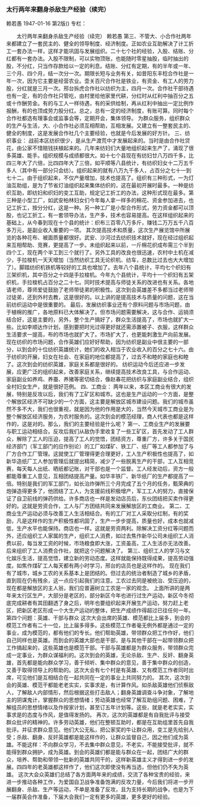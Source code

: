 ### 太行两年来翻身杀敌生产经验（续完）
赖若愚
1947-01-16
第2版()
专栏：

　　太行两年来翻身杀敌生产经验（续完）
    赖若愚
    第三、不管大、小合作社两年来都建立了一套民主的、健全的领导制度、经济制度。正如农业互助解决了计工折工一套办法一样，这样才能巩固与发展组织。二十七个社的经验，入股、结账、分红都有一套办法。入股不限制，可以实物顶账，也能随时零星抽股，临时抽出的股，不分红，只当作存款给以一定的利息。结账、分红有定期，有的半年或一年、三个月、四个月，结一次分一次。期限长短与业务有关，如昔阳东丰稔合作社是一年一次，因为它主要是经营农业。壶关百尺合作社是铁业，有资金、有工人的劳力股，分红就是三月一次。邢台拆虎合作社以纺织为主，四月一次。合作社干部待遇也有一定，有的合作社只管吃，由村里给他家里代耕，分红时从红利中抽百分之五或十作酬劳金。有的与工人一样待遇，有的采供给制，再从红利中抽出一定比例作报酬，有的也顶成劳力股分红。总之，总有一定的经济制度，有账可算。同时每个合作社都选有理事会或监事会等，定期开会，集体领导。
    为群众服务，组织群众的生产与生活，大、小合作社必须互相帮助，互相发展。又建立有一整套民主的、健全的制度，这是发展合作社几个主要经验，也就是今后发展的好方针。
    三、纺织事业：
    战前本区纺织很少，是从生产渡荒中才发展起来的。当时是由合作社贷花，由公家不惜赔钱扶植起来的。几年来纺妇们大量地组织起来生产了，涌现了很多英雄、能手。组织规模与成绩都很大。如十七个县现在有纺妇廿八万四千多，比四三年大了六倍，比四四年大了三倍，如平顺等八县统计，有纺织妇女十二万五千多人（其中有一部分只会纺）。组织起来的就有八万九千多人，占百分之七十一到七十二。由于组织起来，不仅产量增加，技术也提高了。组织有三种形式，一为灯油互助组，是为了节省灯油组织起来集体纺织的，这在最初开展时最多。一种是纺织互助，即纺妇和织妇的变工互助，规定记工折工的办法，这种形式现在最多。第三种是小型工厂，如武安柏林妇女们今年每人拿一样多的棉花、资金参加进去，也记工折工，按分分红，这是一种。另一种工厂是小型合作形式，劳力资金都可以顶股，也记工折工，有一套领导办法，生产多，技术也容易提高。在这样组织起来的基础上，从今春到现在十个县的统计：织布三百零八万多斤，赚钱二万万五千八百多万元，是副业收入重要的一项。
    其次提高技术和质量，这次生产展览馆中所展览的各种花布、被面质量都很好。武安、沙河过去纺织技术就好，现在经过组织起来互相帮助、竞赛，更提高了一步。未组织起来以前，一斤棉花织成布需三个半到四个工，现在两个半工到三个就行了。另外工具的改良也很迅速，农村中土机在减少，手拉梭机一天天增加（当然纺织工具无论织机、纺车，总数比过去也大大增加了）。脚踏纺织机铁机等较好的工具也增加了。去年八个县统计，平均七个织妇有三架织机，其中百分之十四是手拉梭机。今年九个县统计，平均十一个织妇有五架织机，手拉梭机占百分之二十七。同时技术提高与师徒关系的改进也有关系。各地请老师，尊师爱徒鼓励了老师带徒弟的积极性。这次到会英雄差不多都当过老师带过徒弟，还到外村去教，这是很好的。以上讲的是提高技术与质量的问题，这在当前纺织运动中是很重要的。
    最后，发展纺织事业还有个原料问题与市场问题，由于植棉的推广，各地原料已大体解决了。但市场问题需要解决，这与合作、运销须结合好，这是主要的，另外，整个生产搞好了，群众生活提高了，市场也就扩大一些。比如李顺达作计划，感到要把时光过得更好就还需添置被子、衣服，这样群众生活要求一提高，布的市场也就扩大了。市场扩大了，也更能刺激生产向前发展。现在纺织的市场问题，合作英雄们应好好帮助，因为纺织是副业中很主要的一部分，以到会的十位纺织英雄统计，她们的收入相当于农业收入的百分之七十六。由于纺织的开展，妇女在社会、在家庭的地位都提高了，过去不和睦的家庭也和睦了。这次到会的纺织英雄，家庭关系都是很好的。
    纺织运动今后还应进一步发展，应更广泛的组织起来，改善家庭关系，继续提高技术改良工具，与合作运动、家庭副业如养鸡、养蚕、养猪等密切结合，像赵春花把纺织与家庭副业结合，组织全村妇女生产，就是很好范例。
    四、工商业：
    两年以来，本区工商业有很大的发展，特别是反攻以后，我们有了工矿区和城市。这也是生产运动的一个方面，是整个解放区经济不可缺少的一个方面，这主要是解放区城市建设问题。我们的城市虽然不多不大，我们也很重视，就是因为他的作用是大的，当然今天城市工商业是为整个解放区经济服务，为农村服务的。这次到会的模范经理，商人代表也都是这样作的，这是对的。那么，我们的主要经验是什么呢？
    第一、工商业生产的发展要与职工运动相结合。反攻后我们从敌伪手里收复了一些工矿区，首先发动了工人群众，解除了工人的压迫，提高了工人的觉悟，团结资方，尊重厂方，许多关于国民经济部门（军工部门的应作别论）的工厂如煤矿、铁工厂、纸厂等工人都参加了与厂方合作工厂管理。这就使工厂管理得更合理更好，工人生产积极性也提高了，如新华造纸厂工人参加管理后就提出精简，减少了一些脱离生产的干部，工人互相竞赛，每天每人出纸、晒纸都记账，对干部也是一个监督。工人经发动后，资方一般都能尊重工人意见，互相团结提高产量。如华丰铁厂、新华纸厂的生产都提高了一倍。特别是我们的军工部门，如长治炸弹所三个月完成了五个月的任务，甄荣典的炮弹造得更多了，他团结了工人，为支援前线积极增产，军工工人的努力，直接保证了自卫前线的弹药供给。许多商店也一样是发动店员后，东伙团结把买卖作得更好的。这就是劳资合作，工人与厂方团结共同来发展解放区的工商业。
    第二、工商业生产运动必须与改善工人生活相结合。有的工厂对工人采取分红制，有的奖励，凡是这样作的生产积极性都巩固了，生产一步步提高，质量也好，成本也就减低，生产水平也能保持。商店也一样。这就是劳资两利。除解决工资分红等问题而外，还应组织工人家属的生产，组织工人消费，如过去焦作新华公司未组织工人消费以前，每当发工资的时候，市场粮食即大涨，工资虽高，工人生活亦无法改善。后来组织了工人消费合作社，就把这个问题解决了。
    第三、组织工人的学习与文化娱乐生活，提高觉悟，建立新的劳动态度。这样就能保持既得成果，提高劳动强度。如焦作煤矿工人每天都有两小时学习，邢台的店员也是这样作的。
    现在我们有了城市，城乡工农的关系基本上是团结的。但过去的统治者制造了城乡的矛盾，直到现在仍有残余，这一点应引起我们的注意。工农过去同是被统治、受压迫的，现在都是解放区的主人翁，我们应普遍树立工农是一家的观念。
    上面所讲的是两年来太行区生产，大部分是老区的，部分新区今年也进行过生产运动，新区今冬彻底完成耕者有其田翻透了身之后，明年也要组织起来开展生产运动，努力赶上老区，把新区老区形成一个大生产运动的整体，把生产成绩作得超过已往任何一年。
    第四个问题：英雄、干部与群众
    这次大会出席的英雄、模范都比上届多，到会的模范工作者有二十一位，比上届多得多。这些模范工作者毫无例外都是通过一定的事业，成为模范的，都有他们的专长。他们帮助英雄，带领群众把工作作好，他们自己同样也是英雄。而到会的英雄大部也是干部，是与其他干部在一起带领群众把工作搞起来的，这些英雄也是模范干部。干部与英雄都是为群众服务，带领群众完成一定事业，为群众谋福利的。这次到会的英雄，无论杀敌、生产、反奸、翻身英雄，首先都是能向群众学习，善于倾听、集中群众的意见，善于集中群众的创造，又善于取得领导上的帮助的。这次大会有七个村是有英雄、又有模范工作者同时出席，可见他们是互相结合在一起共同在一定的事业上共同努力的。
    其次，这次到会的英雄、模范干都能老老实实，实事求是，有计算作风。如杀敌英雄他们侦察敌人，了解敌人内部情形，然后根据这些打击敌人；翻身英雄调查斗争对象，了解地主的阴谋鬼计，掌握群众的思想情绪；劳动英雄也经常了解互助组问题、困难，了解组员的思想情绪以及作按家计划，甚至订五年计划等。这些，就是老老实实，实事求是的态度与作风，是值得发扬的。
    再次，这次的英雄都是有自我批评与接受群众批评的精神的。许多劳动英雄，他们在整顿互助时，都是在互助组里首先自我批评。并征求群众意见。他们大公无私，把公家奖的牛让群众用，变工是先给别人受；杀敌、翻身、反奸英雄都是能这样作的，让群众监督自己，因之他们成为英雄。不能这样：不向群众学习，不去集中群众意见，不老实，不能接受批评，就不能得到群众拥护，成为英雄。到会的英雄们都是能与群众在一起，团结广大的群众，培养、帮助和带领一批新的英雄共同干的，这样新英雄主义才得到进一步的发展。四四年的老英雄都这样作了，他们这次即使没有再当选，但他们仍不失为英雄。
    这次大会众英雄们总结了各方面两年来的成绩，交流了各种宝贵的经验，来进一步推动各种工作，为爱国自卫战争准备饱满的反攻力量，今后我们将进一步开展翻身、杀敌、生产等运动，不单是准备了反攻，且为支持长期的战争，也是为下一届群英会作准备，下届大会我们一定有更多的英雄，更多更好的经验。
